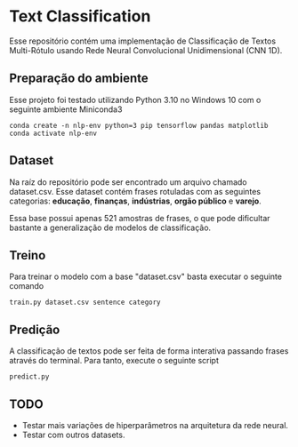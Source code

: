 # Text Classification
Esse repositório contém uma implementação de Classificação de Textos Multi-Rótulo usando Rede Neural Convolucional Unidimensional (CNN 1D).
## Preparação do ambiente
Esse projeto foi testado utilizando Python 3.10 no Windows 10 com o seguinte ambiente Miniconda3
```
conda create -n nlp-env python=3 pip tensorflow pandas matplotlib
conda activate nlp-env
```
## Dataset
Na raíz do repositório pode ser encontrado um arquivo chamado dataset.csv. Esse dataset contém frases rotuladas com as seguintes categorias: **educação**, **finanças**, **indústrias**, **orgão público** e **varejo**.

Essa base possui apenas 521 amostras de frases, o que pode dificultar bastante a generalização de modelos de classificação. 

## Treino
Para treinar o modelo com a base "dataset.csv" basta executar o seguinte comando
``` 
train.py dataset.csv sentence category
```

## Predição
A classificação de textos pode ser feita de forma interativa passando frases através do terminal. Para tanto, execute o seguinte script
```
predict.py
``` 

## TODO
* Testar mais variações de hiperparâmetros na arquitetura da rede neural.
* Testar com outros datasets.
